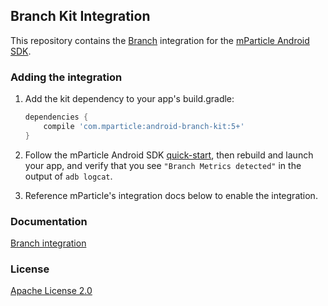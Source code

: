 ## Branch Kit Integration

This repository contains the [Branch](https://www.branch.io/) integration for the [mParticle Android SDK](https://github.com/mParticle/mparticle-android-sdk).

### Adding the integration

1. Add the kit dependency to your app's build.gradle:

    ```groovy
    dependencies {
        compile 'com.mparticle:android-branch-kit:5+'
    }
    ```
2. Follow the mParticle Android SDK [quick-start](https://github.com/mParticle/mparticle-android-sdk), then rebuild and launch your app, and verify that you see `"Branch Metrics detected"` in the output of `adb logcat`.
3. Reference mParticle's integration docs below to enable the integration.

### Documentation

[Branch integration](http://docs.mparticle.com/?java#branch-metrics)

### License

[Apache License 2.0](http://www.apache.org/licenses/LICENSE-2.0)